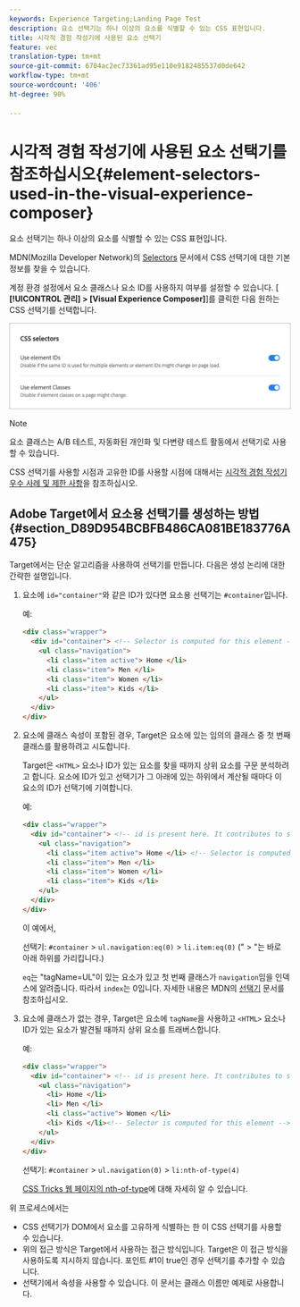 ```yaml
---
keywords: Experience Targeting;Landing Page Test
description: 요소 선택기는 하나 이상의 요소를 식별할 수 있는 CSS 표현입니다.
title: 시각적 경험 작성기에 사용된 요소 선택기
feature: vec
translation-type: tm+mt
source-git-commit: 6704ac2ec73361ad95e110e9182485537d0de642
workflow-type: tm+mt
source-wordcount: '406'
ht-degree: 90%

---
```



# 시각적 경험 작성기에 사용된 요소 선택기를 참조하십시오{#element-selectors-used-in-the-visual-experience-composer}

요소 선택기는 하나 이상의 요소를 식별할 수 있는 CSS 표현입니다.

MDN(Mozilla Developer Network)의 [Selectors](https://developer.mozilla.org/en-US/docs/Web/Guide/CSS/Getting_started/Selectors) 문서에서 CSS 선택기에 대한 기본 정보를 찾을 수 있습니다.

계정 환경 설정에서 요소 클래스나 요소 ID를 사용하지 여부를 설정할 수 있습니다. [ **[!UICONTROL 관리] > [Visual Experience Composer]**]를 클릭한 다음 원하는 CSS 선택기를 선택합니다.

![](assets/css_selectors.png)

>[!NOTE]
>
>요소 클래스는 A/B 테스트, 자동화된 개인화 및 다변량 테스트 활동에서 선택기로 사용할 수 있습니다.

CSS 선택기를 사용할 시점과 고유한 ID를 사용할 시점에 대해서는 [시각적 경험 작성기 우수 사례 및 제한 사항](/help/c-experiences/c-visual-experience-composer/experience-composer-best-practices.md#concept_E284B3F704C04406B174D9050A2528A6)을 참조하십시오.

## Adobe Target에서 요소용 선택기를 생성하는 방법 {#section_D89D954BCBFB486CA081BE183776A475}

Target에서는 단순 알고리즘을 사용하여 선택기를 만듭니다. 다음은 생성 논리에 대한 간략한 설명입니다.

1. 요소에 `id="container"`와 같은 ID가 있다면 요소용 선택기는 `#container`입니다.

   예:

   ```html
   <div class="wrapper">
     <div id="container"> <!-- Selector is computed for this element -->
       <ul class="navigation">
         <li class="item active"> Home </li>
         <li class="item"> Men </li>
         <li class="item"> Women </li>
         <li class="item"> Kids </li>
       </ul>
     </div>
   </div>
   ```

1. 요소에 클래스 속성이 포함된 경우, Target은 요소에 있는 임의의 클래스 중 첫 번째 클래스를 활용하려고 시도합니다.

   Target은 `<HTML>` 요소나 ID가 있는 요소를 찾을 때까지 상위 요소를 구문 분석하려고 합니다. 요소에 ID가 있고 선택기가 그 아래에 있는 하위에서 계산될 때마다 이 요소의 ID가 선택기에 기여합니다.

   예:

   ```html
   <div class="wrapper">
     <div id="container"> <!-- id is present here. It contributes to selector -->
       <ul class="navigation">
         <li class="item active"> Home </li> <!-- Selector is computed for this element -->
         <li class="item"> Men </li>
         <li class="item"> Women </li>
         <li class="item"> Kids </li>
       </ul>
     </div>
   </div>
   ```

   이 예에서,

   선택기: `#container` > `ul.navigation:eq(0)` > `li.item:eq(0)` (&quot; > &quot;는 바로 아래 하위를 가리킵니다.)

   `eq`는 &quot;tagName=UL&quot;이 있는 요소가 있고 첫 번째 클래스가 `navigation`임을 인덱스에 알려줍니다. 따라서 `index`는 0입니다. 자세한 내용은 MDN의 [선택기](https://developer.mozilla.org/en-US/docs/Web/Guide/CSS/Getting_started/Selectors) 문서를 참조하십시오.

1. 요소에 클래스가 없는 경우, Target은 요소에 `tagName`을 사용하고 `<HTML>` 요소나 ID가 있는 요소가 발견될 때까지 상위 요소를 트래버스합니다.

   예:

   ```html
   <div class="wrapper">
     <div id="container"> <!-- id is present here. It contributes to selector -->
       <ul class="navigation">
         <li> Home </li>
         <li> Men </li>
         <li class="active"> Women </li>
         <li> Kids </li><!-- Selector is computed for this element -->
       </ul>
     </div>
   </div>
   ```

   선택기: `#container` > `ul.navigation(0)` > `li:nth-of-type(4)`

   [CSS Tricks 웹 페이지의 nth-of-type](https://css-tricks.com/almanac/selectors/n/nth-of-type/)에 대해 자세히 알 수 있습니다.

위 프로세스에서는

* CSS 선택기가 DOM에서 요소를 고유하게 식별하는 한 이 CSS 선택기를 사용할 수 있습니다.
* 위의 접근 방식은 Target에서 사용하는 접근 방식입니다. Target은 이 접근 방식을 사용하도록 지시하지 않습니다. 포인트 #1이 true인 경우 선택기를 추가할 수 있습니다.
* 선택기에서 속성을 사용할 수 있습니다. 이 문서는 클래스 이름만 예제로 사용합니다.

